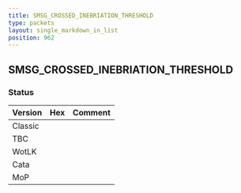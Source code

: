 ```yaml
---
title: SMSG_CROSSED_INEBRIATION_THRESHOLD
type: packets
layout: single_markdown_in_list
position: 962
---
```


## SMSG_CROSSED_INEBRIATION_THRESHOLD

### Status

Version | Hex | Comment
---------- | ---------- | ---------- 
Classic |  |  
TBC |  |  
WotLK |  |  
Cata |  |  
MoP |  |  
